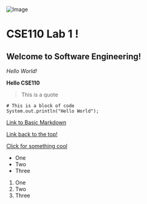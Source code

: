 ![Image](https://i1.sndcdn.com/avatars-ENS7y0HL3HyW78Z9-ZFD2xg-t250x250.jpg)

# CSE110 Lab 1 !

## Welcome to Software Engineering!

*Hello World!*

**Hello CSE110**

> This is a quote

```
# This is a block of code
System.out.println("Hello World");
```

[Link to Basic Markdown](https://docs.github.com/en/get-started/writing-on-github/getting-started-with-writing-and-formatting-on-github/basic-writing-and-formatting-syntax)

[Link back to the top!](#cse110-lab-1)

[Click for something cool](/images/lobsterdog.jpg)

- One
- Two
- Three

1. One
2. Two
3. Three
